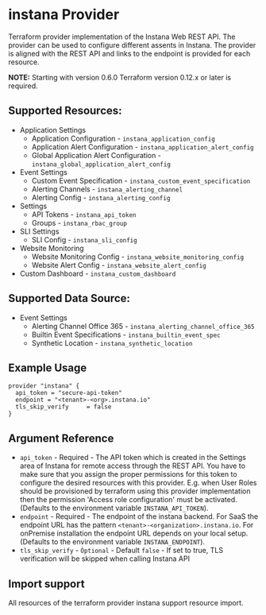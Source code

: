 # instana Provider

Terraform provider implementation of the Instana Web REST API. The provider can be used to configure different
assents in Instana. The provider is aligned with the REST API and links to the endpoint is provided for each 
resource. 

**NOTE:** Starting with version 0.6.0 Terraform version 0.12.x or later is required.

## Supported Resources:

* Application Settings
  * Application Configuration - `instana_application_config`
  * Application Alert Configuration - `instana_application_alert_config`
  * Global Application Alert Configuration - `instana_global_application_alert_config`
* Event Settings
  * Custom Event Specification - `instana_custom_event_specification`
  * Alerting Channels - `instana_alerting_channel`
  * Alerting Config - `instana_alerting_config`
* Settings
  * API Tokens - `instana_api_token`
  * Groups - `instana_rbac_group`
* SLI Settings
  * SLI Config - `instana_sli_config`
* Website Monitoring
  * Website Monitoring Config - `instana_website_monitoring_config`
  * Website Alert Config - `instana_website_alert_config`
* Custom Dashboard - `instana_custom_dashboard`

## Supported Data Source:

* Event Settings
  * Alerting Channel Office 365 - `instana_alerting_channel_office_365`
  * Builtin Event Specifications - `instana_builtin_event_spec`
  * Synthetic Location - `instana_synthetic_location`

## Example Usage

```hcl
provider "instana" {
  api_token = "secure-api-token"  
  endpoint = "<tenant>-<org>.instana.io"
  tls_skip_verify     = false
}
```

## Argument Reference

* `api_token` - Required - The API token which is created in the Settings area of Instana for remote access through 
the REST API. You have to make sure that you assign the proper permissions for this token to configure the desired 
resources with this provider. E.g. when User Roles should be provisioned by terraform using this provider implementation 
then the permission 'Access role configuration' must be activated. (Defaults to the environment variable `INSTANA_API_TOKEN`).
* `endpoint` - Required - The endpoint of the instana backend. For SaaS the endpoint URL has the pattern
`<tenant>-<organization>.instana.io`. For onPremise installation the endpoint URL depends on your local setup. (Defaults to the environment variable `INSTANA_ENDPOINT`).
* `tls_skip_verify` - `Òptional` - Default `false` - If set to true, TLS verification will be skipped when calling Instana API

## Import support

All resources of the terraform provider instana support resource import.
